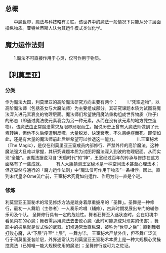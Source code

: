 ## 总概
　　中魔世界，魔法与科技略有关联。该世界中的魔法一般情况下只能从分子层面操纵物质。亚特兰蒂斯人认为其运作模式类似化学。
　　
## 魔力运作法则
　　1.魔法不可直接作用于心灵，仅可作用于物质。


## 【利莫里亚】
### 分类
作为魔法大国，利莫里亚的高阶魔法研究方向主要有两个：
　　Ⅰ.“凭空造物”，以高阶魔法师（包括圣女与大魔法师）为主要组成部分。其研究课题本质为试图将魔法深入进元素衰变的物理层面。魔法师们希望使用魔法重构组成世界物质（粒子）的形态（即通过魔法使元素衰变为另一种元素，从而在没有该元素的地方凭空造物）。该魔法由正常魔法需求及眼界局限而生。据说历史上曾有大魔法师做到了元素转换，但他不久后便遭到反噬，大量脱发、快速衰老，不久患绝症而死。即使如此，还是有大量的魔法师前赴后继希望可以参透这一能力。
　　
　　Ⅱ.王室秘术（The Magic），是仅在利莫里亚王室成员内部修行、严禁外传的高阶魔法。这种魔法强大且难以掌握，其研究课题本质为试图将魔法深入到波的物理层面。从而实现“全能”。该魔法据说习自“天启时代”的“神”，王室经过百年的传承与修炼在这方面略有了一些成就。　
　　有人大胆猜测王室秘术是一种空间法术甚至心理法术；但这显然与通行的「魔力运作法则」中“魔法仅可作用于物质”一条相悖。因此，直到末代皇帝Ome流亡前，王室秘术究竟如何运作、作用为何一直是个谜。
　　
### 修炼
利莫里亚王室秘术的常见修炼方法是跳身着厚重披帛的「圣舞」。圣舞是一种修行，最初一人舞蹈（主修者）一人奏乐吟唱（辅修），古典时期发展出专门的辅修乐司及个队。
圣舞修行具有一定的危险性。舞者狂舞至入迷状态时，会在幻境中看见内在的心魔；舞者需运用魔法去击败心魔（此时可能造成对现实的伤害），舞蹈中的披帛就是仪式性的武器。幻境通常垂直纵深，被称为“世界之梯”；直到舞者打败心魔，从“下层”升至“上层”，一舞方毕。
王室秘术严禁外传，但圣舞广泛流行于利莫里亚各阶层，外界通常认为利莫里亚王室秘术本质上是一种大规模心灵操控魔法（已知唯一能大规模使用的魔法）；圣舞修行或可为之佐证。
　　
